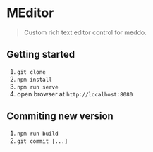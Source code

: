 # MEditor

> Custom rich text editor control for meddo.

## Getting started

1. `git clone`
2. `npm install`
2. `npm run serve`
3. open browser at `http://localhost:8080`

## Commiting new version

1. `npm run build`
2. `git commit [...]`

